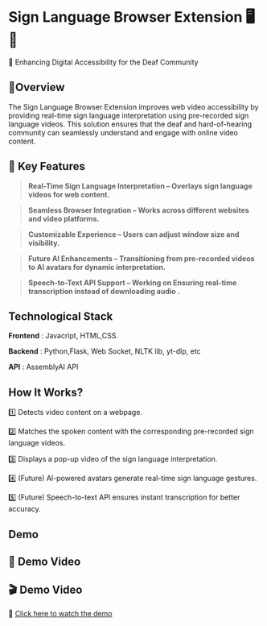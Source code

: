 <h1><b>Sign Language Browser Extension 🖥️👐</h1></b>

🚀 Enhancing Digital Accessibility for the Deaf Community

<h2>📌<b>Overview</h2></b>

The Sign Language Browser Extension improves web video accessibility by providing real-time sign language interpretation using pre-recorded sign language videos. 
This solution ensures that the deaf and hard-of-hearing community can seamlessly understand and engage with online video content.

<h2>🎯 Key Features </h2>

>**Real-Time Sign Language Interpretation – Overlays sign language videos for web content.**

>**Seamless Browser Integration – Works across different websites and video platforms.**

>**Customizable Experience – Users can adjust window size and visibility.**

>**Future AI Enhancements – Transitioning from pre-recorded videos to AI avatars for dynamic interpretation.**

>**Speech-to-Text API Support – Working on Ensuring real-time transcription instead of downloading audio .**


<h2>Technological Stack </h2>

**Frontend** : Javacript, HTML,CSS.

**Backend** : Python,Flask, Web Socket, NLTK lib, yt-dlp, etc

**API** : AssemblyAI API


<h2> How It Works?</h2>

1️⃣ Detects video content on a webpage.

2️⃣ Matches the spoken content with the corresponding pre-recorded sign language videos.

3️⃣ Displays a pop-up video of the sign language interpretation.

4️⃣ (Future) AI-powered avatars generate real-time sign language gestures.

5️⃣ (Future) Speech-to-text API ensures instant transcription for better accuracy.

<h2>Demo</h2>

## 🎥 Demo Video  

## 🎬 Demo Video  

🔗 [Click here to watch the demo]("Demo.mp4")

